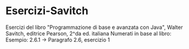 # Esercizi-Savitch
Esercizi del libro "Programmazione di base e avanzata con Java", Walter Savitch, editrice Pearson, 2^da ed. italiana
Numerati in base al libro:
Esempio: 
  2.6.1 -> Paragrafo 2.6, esercizio 1
